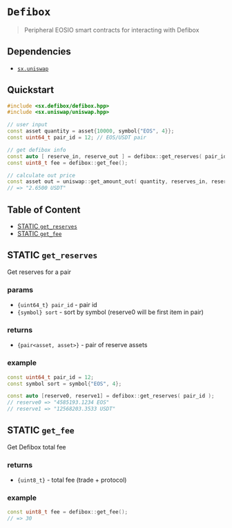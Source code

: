 # **`Defibox`**

> Peripheral EOSIO smart contracts for interacting with Defibox

## Dependencies

- [`sx.uniswap`](https://github.com/stableex/sx.uniswap)

## Quickstart

```c++
#include <sx.defibox/defibox.hpp>
#include <sx.uniswap/uniswap.hpp>

// user input
const asset quantity = asset{10000, symbol{"EOS", 4}};
const uint64_t pair_id = 12; // EOS/USDT pair

// get defibox info
const auto [ reserve_in, reserve_out ] = defibox::get_reserves( pair_id, quantity.symbol );
const uint8_t fee = defibox::get_fee();

// calculate out price
const asset out = uniswap::get_amount_out( quantity, reserves_in, reserves_out, fee );
// => "2.6500 USDT"
```

## Table of Content

- [STATIC `get_reserves`](#action-get_reserves)
- [STATIC `get_fee`](#action-get_fee)

## STATIC `get_reserves`

Get reserves for a pair

### params

- `{uint64_t} pair_id` - pair id
- `{symbol} sort` - sort by symbol (reserve0 will be first item in pair)

### returns

- `{pair<asset, asset>}` - pair of reserve assets

### example

```c++
const uint64_t pair_id = 12;
const symbol sort = symbol{"EOS", 4};

const auto [reserve0, reserve1] = defibox::get_reserves( pair_id );
// reserve0 => "4585193.1234 EOS"
// reserve1 => "12568203.3533 USDT"
```

## STATIC `get_fee`

Get Defibox total fee

### returns

- `{uint8_t}` - total fee (trade + protocol)

### example

```c++
const uint8_t fee = defibox::get_fee();
// => 30
```